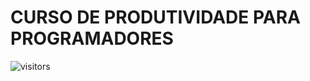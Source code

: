 # CURSO DE PRODUTIVIDADE PARA PROGRAMADORES

![visitors](https://visitor-badge.glitch.me/badge?page_id=Devgeeknerd.curso-de-produtividade-para-programadores "Total de Visitas")
